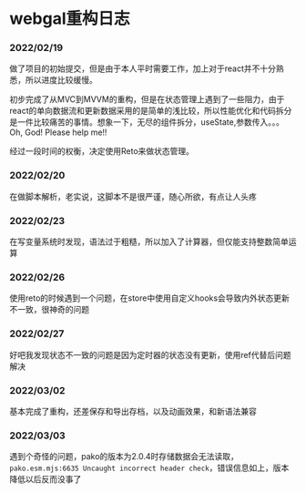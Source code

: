 # webgal重构日志

### 2022/02/19
做了项目的初始提交，但是由于本人平时需要工作，加上对于react并不十分熟悉，所以进度比较缓慢。

初步完成了从MVC到MVVM的重构，但是在状态管理上遇到了一些阻力，由于react的单向数据流和更新数据采用的是简单的浅比较，所以性能优化和代码拆分是一件比较痛苦的事情。想象一下，无尽的组件拆分，useState,参数传入。。。Oh, God! Please help me!!

经过一段时间的权衡，决定使用Reto来做状态管理。

### 2022/02/20
在做脚本解析，老实说，这脚本不是很严谨，随心所欲，有点让人头疼

### 2022/02/23
在写变量系统时发现，语法过于粗糙，所以加入了计算器，但仅能支持整数简单运算

### 2022/02/26
使用reto的时候遇到一个问题，在store中使用自定义hooks会导致内外状态更新不一致，很神奇的问题

### 2022/02/27
好吧我发现状态不一致的问题是因为定时器的状态没有更新，使用ref代替后问题解决

### 2022/03/02
基本完成了重构，还差保存和导出存档，以及动画效果，和新语法兼容

### 2022/03/03
遇到个奇怪的问题，pako的版本为2.0.4时存储数据会无法读取，`pako.esm.mjs:6635 Uncaught incorrect header check`，错误信息如上，版本降低以后反而没事了